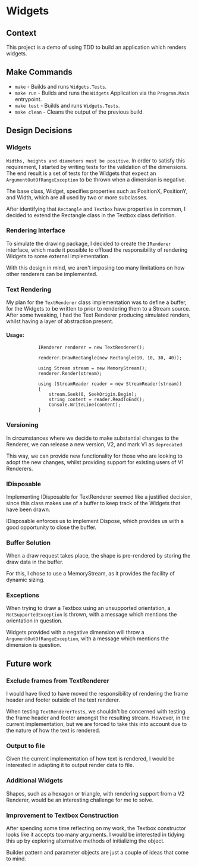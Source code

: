 #  Widgets

## Context
This project is a demo of using TDD to build an application which renders widgets.

## Make Commands
- `make` - Builds and runs `Widgets.Tests`.
- `make run` - Builds and runs the `Widgets` Application via the `Program.Main` entrypoint.
- `make test` - Builds and runs `Widgets.Tests`.
- `make clean` - Cleans the output of the previous build.

## Design Decisions

### Widgets

`Widths, heights and diameters must be positive`. In order to satisfy this requirement, I started by writing tests for the validation of the dimensions. The end result is a set of tests for the Widgets that expect an `ArgumentOutOfRangeException` to be thrown when a dimension is negative. 

The base class, Widget, specifies properties such as PositionX, PositionY, and Width, which are all used by two or more subclasses.

After identifying that `Rectangle` and `Textbox` have properties in common, I decided to extend the Rectangle class in the Textbox class definition.

### Rendering Interface

To simulate the drawing package, I decided to create the `IRenderer` interface, which made it possible to offload the responsibility of rendering Widgets to some external implementation.

With this design in mind, we aren't imposing too many limitations on how other renderers can be implemented.

### Text Rendering

My plan for the `TextRenderer` class implementation was to define a  buffer, for the Widgets to be written to prior to rendering them to a Stream source. After some tweaking, I had the Text Renderer producing simulated renders, whilst having a layer of abstraction present.

#### Usage:

```
            IRenderer renderer = new TextRenderer();

            renderer.DrawRectangle(new Rectangle(10, 10, 30, 40));

            using Stream stream = new MemoryStream();
            renderer.Render(stream);

            using (StreamReader reader = new StreamReader(stream))
            {
                stream.Seek(0, SeekOrigin.Begin);
                string content = reader.ReadToEnd();
                Console.WriteLine(content);
            }
```

### Versioning

In circumstances where we decide to make substantial changes to the Renderer, we can release a new version, V2, and mark V1 as `deprecated`.

This way, we can provide new functionality for those who are looking to adopt the new changes, whilst providing support for existing users of V1 Renderers. 

### IDisposable

Implementing IDisposable for TextRenderer seemed like a justified decision, since this class makes use of a buffer to keep track of the Widgets that have been drawn.

IDisposable enforces us to implement Dispose, which provides us with a good opportunity to close the buffer.

### Buffer Solution

When a draw request takes place, the shape is pre-rendered by storing the draw data in the buffer.

For this, I chose to use a MemoryStream, as it provides the facility of dynamic sizing. 

### Exceptions

When trying to draw a Textbox using an unsupported orientation, a `NotSupportedException` is thrown, with a message which mentions the orientation in question.

Widgets provided with a negative dimension will throw a `ArgumentOutOfRangeException`, with a message which mentions the dimension is question.

## Future work

### Exclude frames from TextRenderer

I would have liked to have moved the responsibility of rendering the frame header and footer outside of the text renderer. 

When testing `TextRendererTests`, we shouldn't be concerned with testing the frame header and footer amongst the resulting stream. However, in the current implementation, but we are forced to take this into account due to the nature of how the text is rendered.

### Output to file

Given the current implementation of how text is rendered, I would be interested in adapting it to output render data to file.

### Additional Widgets

Shapes, such as a hexagon or triangle, with rendering support from a V2 Renderer, would be an interesting challenge for me to solve.

### Improvement to Textbox Construction

After spending some time reflecting on my work, the Textbox constructor looks like it accepts too many arguments. I would be interested in tidying this up by exploring alternative methods of initializing the object. 

Builder pattern and parameter objects are just a couple of ideas that come to mind. 
